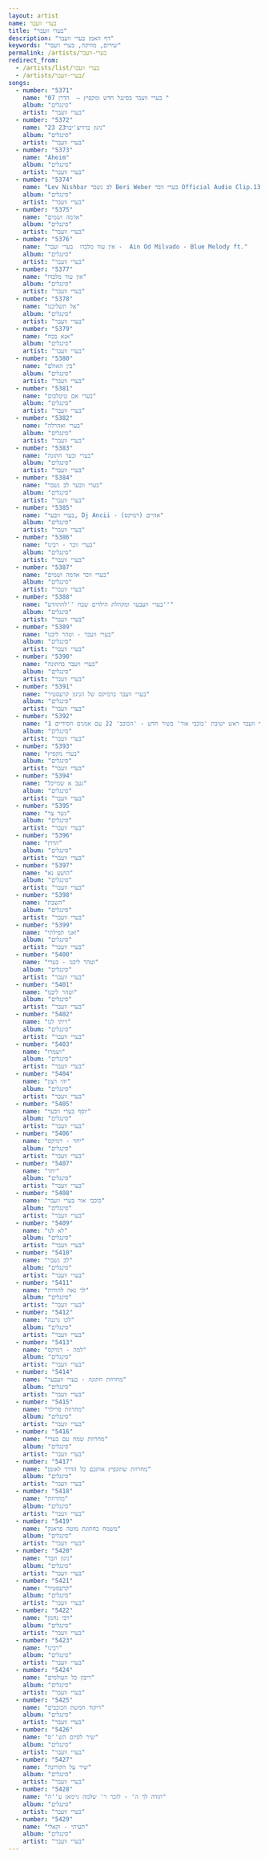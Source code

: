 ```yaml
---
layout: artist
name: בערי וועבר
title: "בערי וועבר"
description: "דף האמן בערי וועבר"
keywords: "שירים, מוזיקה, בערי וועבר"
permalink: /artists/בערי-וועבר
redirect_from:
  - /artists/list/בערי וועבר
  - /artists/בערי-וועבר/
songs:
  - number: "5371"
    name: "07 בערי וועבר בסינגל חדש ומקפיץ –  הדרן "
    album: "סינגלים"
    artist: "בערי וועבר"
  - number: "5372"
    name: "23 23ניגון ברדיצ'יבר"
    album: "סינגלים"
    artist: "בערי וועבר"
  - number: "5373"
    name: "Aheim"
    album: "סינגלים"
    artist: "בערי וועבר"
  - number: "5374"
    name: "Lev Nishbar לב נשבר Beri Weber בערי וובר Official Audio Clip.136"
    album: "סינגלים"
    artist: "בערי וועבר"
  - number: "5375"
    name: "אדמה ושמים"
    album: "סינגלים"
    artist: "בערי וועבר"
  - number: "5376"
    name: "אין עוד מלבדו  בערי ועבר -  Ain Od Milvado - Blue Melody ft."
    album: "סינגלים"
    artist: "בערי וועבר"
  - number: "5377"
    name: "אין עוד מלבדו"
    album: "סינגלים"
    artist: "בערי וועבר"
  - number: "5378"
    name: "אל תשליכנו"
    album: "סינגלים"
    artist: "בערי וועבר"
  - number: "5379"
    name: "אנא בכח"
    album: "סינגלים"
    artist: "בערי וועבר"
  - number: "5380"
    name: "בין האולם"
    album: "סינגלים"
    artist: "בערי וועבר"
  - number: "5381"
    name: "בערי אם טיטלבום"
    album: "סינגלים"
    artist: "בערי וועבר"
  - number: "5382"
    name: "בערי ואהרלה"
    album: "סינגלים"
    artist: "בערי וועבר"
  - number: "5383"
    name: "בערי ובער חתונה"
    album: "סינגלים"
    artist: "בערי וועבר"
  - number: "5384"
    name: "בערי וובער לב נשבר"
    album: "סינגלים"
    artist: "בערי וועבר"
  - number: "5385"
    name: "בערי וובער, Dj Ancii - אהיים (רמיקס)"
    album: "סינגלים"
    artist: "בערי וועבר"
  - number: "5386"
    name: "בערי וובר - רבינו"
    album: "סינגלים"
    artist: "בערי וועבר"
  - number: "5387"
    name: "בערי וובר אדמה ושמים"
    album: "סינגלים"
    artist: "בערי וועבר"
  - number: "5388"
    name: "בערי וועבער ומקהלת הילדים שבח ''להתוודע''"
    album: "סינגלים"
    artist: "בערי וועבר"
  - number: "5389"
    name: "בערי וועבר - וטהר ליבנו"
    album: "סינגלים"
    artist: "בערי וועבר"
  - number: "5390"
    name: "בערי וועבר בחתונה"
    album: "סינגלים"
    artist: "בערי וועבר"
  - number: "5391"
    name: "בערי וועבר ברמיקס של הניגון קרעסטיר"
    album: "סינגלים"
    artist: "בערי וועבר"
  - number: "5392"
    name: "בערי וועבר ראש ישיבת 'כוכבי אור' בשיר חדש - 'הכוכב' 22 עם אמנים חסידיים 1"
    album: "סינגלים"
    artist: "בערי וועבר"
  - number: "5393"
    name: "בערי מקפיץ"
    album: "סינגלים"
    artist: "בערי וועבר"
  - number: "5394"
    name: "געב א שמייכל"
    album: "סינגלים"
    artist: "בערי וועבר"
  - number: "5395"
    name: "גשר צר"
    album: "סינגלים"
    artist: "בערי וועבר"
  - number: "5396"
    name: "הדרן"
    album: "סינגלים"
    artist: "בערי וועבר"
  - number: "5397"
    name: "הושע נא"
    album: "סינגלים"
    artist: "בערי וועבר"
  - number: "5398"
    name: "השבת"
    album: "סינגלים"
    artist: "בערי וועבר"
  - number: "5399"
    name: "ואני תפילתי"
    album: "סינגלים"
    artist: "בערי וועבר"
  - number: "5400"
    name: "וטהר ליבנו - בערי"
    album: "סינגלים"
    artist: "בערי וועבר"
  - number: "5401"
    name: "וטהר ליבנו"
    album: "סינגלים"
    artist: "בערי וועבר"
  - number: "5402"
    name: "וייתי לנו"
    album: "סינגלים"
    artist: "בערי וועבר"
  - number: "5403"
    name: "ושמרו"
    album: "סינגלים"
    artist: "בערי וועבר"
  - number: "5404"
    name: "יהי רצון"
    album: "סינגלים"
    artist: "בערי וועבר"
  - number: "5405"
    name: "יוסף בערי וובער"
    album: "סינגלים"
    artist: "בערי וועבר"
  - number: "5406"
    name: "יחד - רמיקס"
    album: "סינגלים"
    artist: "בערי וועבר"
  - number: "5407"
    name: "יחד"
    album: "סינגלים"
    artist: "בערי וועבר"
  - number: "5408"
    name: "כוכבי אור בערי וועבר"
    album: "סינגלים"
    artist: "בערי וועבר"
  - number: "5409"
    name: "לא לנו"
    album: "סינגלים"
    artist: "בערי וועבר"
  - number: "5410"
    name: "לב נשבר"
    album: "סינגלים"
    artist: "בערי וועבר"
  - number: "5411"
    name: "לך נאה להודות"
    album: "סינגלים"
    artist: "בערי וועבר"
  - number: "5412"
    name: "לכו נרננה"
    album: "סינגלים"
    artist: "בערי וועבר"
  - number: "5413"
    name: "למה - רמיקס"
    album: "סינגלים"
    artist: "בערי וועבר"
  - number: "5414"
    name: "מחרוזת חתונה - בערי וועבער"
    album: "סינגלים"
    artist: "בערי וועבר"
  - number: "5415"
    name: "מחרוזת פרילך"
    album: "סינגלים"
    artist: "בערי וועבר"
  - number: "5416"
    name: "מחרוזת שמח עם בערי"
    album: "סינגלים"
    artist: "בערי וועבר"
  - number: "5417"
    name: "מחרוזת שתקפיץ אותכם כל הדרך לאומן"
    album: "סינגלים"
    artist: "בערי וועבר"
  - number: "5418"
    name: "מחרוזת"
    album: "סינגלים"
    artist: "בערי וועבר"
  - number: "5419"
    name: "משמח בחתונת מוטה פראנק"
    album: "סינגלים"
    artist: "בערי וועבר"
  - number: "5420"
    name: "ניגון חבד"
    album: "סינגלים"
    artist: "בערי וועבר"
  - number: "5421"
    name: "קרעסטיר"
    album: "סינגלים"
    artist: "בערי וועבר"
  - number: "5422"
    name: "רבי נחמן"
    album: "סינגלים"
    artist: "בערי וועבר"
  - number: "5423"
    name: "רבינו"
    album: "סינגלים"
    artist: "בערי וועבר"
  - number: "5424"
    name: "ריבון כל העולמים"
    album: "סינגלים"
    artist: "בערי וועבר"
  - number: "5425"
    name: "ריקוד חמשת הכוכבים"
    album: "סינגלים"
    artist: "בערי וועבר"
  - number: "5426"
    name: "שיר לסיום הש''ס"
    album: "סינגלים"
    artist: "בערי וועבר"
  - number: "5427"
    name: "שיר על הקורונה"
    album: "סינגלים"
    artist: "בערי וועבר"
  - number: "5428"
    name: "תודה לך ה' - לזכר ר' שלמה ניימאן ע''ה"
    album: "סינגלים"
    artist: "בערי וועבר"
  - number: "5429"
    name: "תעיתי - וקאלי"
    album: "סינגלים"
    artist: "בערי וועבר"
---
```

